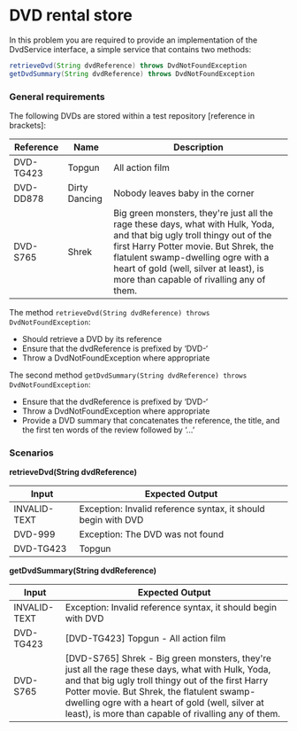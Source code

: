   DVD rental store
=====================

In this problem you are required to provide an implementation of the DvdService interface, a simple service that contains two methods:
```java
retrieveDvd(String dvdReference) throws DvdNotFoundException
getDvdSummary(String dvdReference) throws DvdNotFoundException
```

<h3>General requirements</h3>

The following DVDs are stored within a test repository [reference in brackets]:

| Reference      | Name           | Description           | 
| -------------- | -------------- |  -------------------- |
| DVD-TG423	 | Topgun	  | All action film  |
| DVD-DD878	 | Dirty Dancing  | Nobody leaves baby in the corner |
| DVD-S765	 | Shrek	  | Big green monsters, they're just all the rage these days, what with Hulk, Yoda, and that big ugly troll thingy out of the first Harry Potter movie. But Shrek, the flatulent swamp-dwelling ogre with a heart of gold (well, silver at least), is more than capable of rivalling any of them. |

The method `retrieveDvd(String dvdReference) throws DvdNotFoundException`:
* Should retrieve a DVD by its reference
* Ensure that the dvdReference is prefixed by ‘DVD-‘
* Throw a DvdNotFoundException where appropriate

The second method `getDvdSummary(String dvdReference) throws DvdNotFoundException`:
* Ensure that the dvdReference is prefixed by ‘DVD-‘
* Throw a DvdNotFoundException where appropriate
* Provide a DVD summary that concatenates the reference, the title, and the first ten words of the review followed by ‘...’

<h3>Scenarios</h3>

**retrieveDvd(String dvdReference)**

| Input                               | Expected Output   | 
| ----------------------------------- | ----------------- |
| INVALID-TEXT	 | Exception: Invalid reference syntax, it should begin with DVD |
| DVD-999	 | Exception: The DVD was not found |
| DVD-TG423	 | Topgun |


**getDvdSummary(String dvdReference)**

| Input                               | Expected Output   | 
| ----------------------------------- | ----------------- |
| INVALID-TEXT	| Exception: Invalid reference syntax, it should begin with DVD |
| DVD-TG423	| [DVD-TG423] Topgun - All action film |
| DVD-S765	| [DVD-S765] Shrek - Big green monsters, they're just all the rage these days, what with Hulk, Yoda, and that big ugly troll thingy out of the first Harry Potter movie. But Shrek, the flatulent swamp-dwelling ogre with a heart of gold (well, silver at least), is more than capable of rivalling any of them. |

